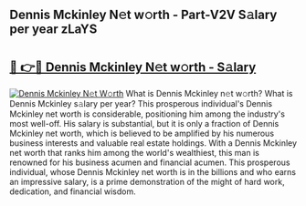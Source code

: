 ## Dennis Mckinley N𝚎t w𝚘rth - Part-V2V S𝚊lary per year zLaYS

# <h2><a href="http://gc1ksac.nevu.top/?p=Dennis+Mckinley">🔗 👉🔴 Dennis Mckinley N𝚎t w𝚘rth - S𝚊lary</a></h2>

[![Dennis Mckinley N𝚎t W𝚘rth](https://i.imgur.com/Oavwk0R.jpeg)](http://gc1ksac.nevu.top/?p=Dennis+Mckinley)
What is Dennis Mckinley n𝚎t w𝚘rth? What is Dennis Mckinley s𝚊lary per year?
This prosperous individual's Dennis Mckinley net worth is considerable, positioning him among the industry's most well-off. His salary is substantial, but it is only a fraction of Dennis Mckinley net worth, which is believed to be amplified by his numerous business interests and valuable real estate holdings. With a Dennis Mckinley net worth that ranks him among the world's wealthiest, this man is renowned for his business acumen and financial acumen. This prosperous individual, whose Dennis Mckinley net worth is in the billions and who earns an impressive salary, is a prime demonstration of the might of hard work, dedication, and financial wisdom.
